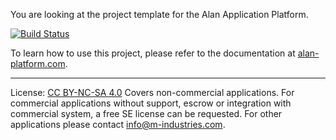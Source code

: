 You are looking at the project template for the Alan Application Platform.

[![Build Status](https://travis-ci.com/M-industries/AlanProjectTemplate.svg?branch=master)](https://travis-ci.com/M-industries/AlanProjectTemplate)

To learn how to use this project, please refer to the documentation at [alan-platform.com](https://alan-platform.com/docs/).

----------------

License: [CC BY-NC-SA 4.0](https://creativecommons.org/licenses/by-nc-sa/4.0/)
Covers non-commercial applications. For commercial applications without support, escrow or integration with commercial system, a free SE license can be requested. For other applications please contact info@m-industries.com.
